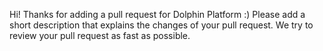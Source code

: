 Hi!
Thanks for adding a pull request for Dolphin Platform :)
Please add a short description that explains the changes of your pull request.
We try to review your pull request as fast as possible.